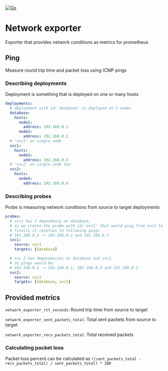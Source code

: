 [![Go](https://github.com/auntan/network_exporter/actions/workflows/go.yml/badge.svg)](https://github.com/auntan/network_exporter/actions/workflows/go.yml)

# Network exporter
Exporter that provides network conditions as metrics for prometheus

## Ping
Measure round trip time and packet loss using ICMP pings

### Describing deployments
Deployment is something that is deployed on one or many hosts
```yaml
deployments:
  # deployment with id:'database' is deployed on 2 nodes
  database:
    hosts:
      node1:
        address: 192.168.0.1
      node2:
        address: 192.168.0.2
  # 'svc1' on single node
  svc1:
    hosts:
      node3:
        address: 192.168.0.3
  # 'svc2' on single node too
  svc2:
    hosts:
      node4:
        address: 192.168.0.4
```

### Describing probes
Probe is measuring network conditions from source to target deployments
```yaml
probes:
  # svc1 has 1 dependency on database,
  # so we create the probe with id:'svc1' that would ping from svc1 to database deployments hosts
  # finally it resolves to following pings 
  # 192.168.0.3 -> 192.168.0.1 and 192.168.0.2
  svc1: 
    source: svc1 
    targets: [database] 

  # svc 2 has dependencies on database and svc1,
  # so pings would be:
  # 192.168.0.4 -> 192.168.0.1, 192.168.0.2 and 192.168.0.3
  svc2:
    source: svc2
    targets: [database, svc1]
```

## Provided metrics
`network_exporter_rtt_seconds`: Round trip time from source to target

`network_exporter_sent_packets_total`: Total sent packets from source to target

`network_exporter_recv_packets_total`: Total received packets

### Calculating packet loss
Packet loss percent can be calculated as `((sent_packets_total - recv_packets_total) / sent_packets_total) * 100`
